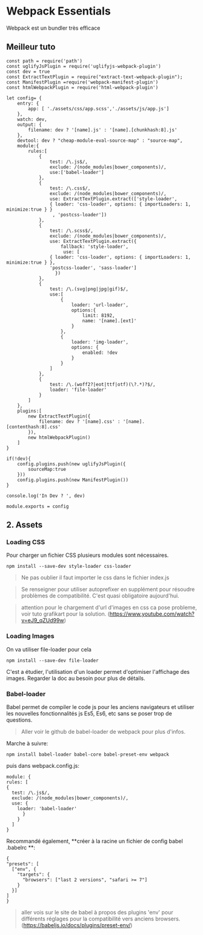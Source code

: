 # Webpack Essentials

Webpack est un bundler très efficace


## Meilleur tuto

    const path = require('path')
    const uglifyJsPlugin = require('uglifyjs-webpack-plugin')
    const dev = true
    const ExtractTextPlugin = require("extract-text-webpack-plugin");
    const ManifestPlugin =require('webpack-manifest-plugin')
    const htmlWebpackPlugin = require('html-webpack-plugin')

    let config= {
        entry: {
            app: [ './assets/css/app.scss','./assets/js/app.js']
        },
        watch: dev,
        output: {
            filename: dev ? '[name].js' : '[name].[chunkhash:8].js'
        },
        devtool: dev ? "cheap-module-eval-source-map" : "source-map",
        module:{
            rules:[
                {
                    test: /\.js$/,
                    exclude: /(node_modules|bower_components)/,
                    use:['babel-loader']
                },
                {
                    test: /\.css$/,
                    exclude: /(node_modules|bower_components)/,
                    use: ExtractTextPlugin.extract(['style-loader',
                    { loader: 'css-loader', options: { importLoaders: 1, minimize:true } }
                     , 'postcss-loader'])
                },
                {
                    test: /\.scss$/,
                    exclude: /(node_modules|bower_components)/,
                    use: ExtractTextPlugin.extract({
                        fallback: 'style-loader',
                         use: [
                    { loader: 'css-loader', options: { importLoaders: 1, minimize:true } },
                    'postcss-loader', 'sass-loader']
                      })
                },
                {
                    test: /\.(svg|png|jpg|gif)$/,
                    use:[
                        {
                            loader: 'url-loader',
                            options:{
                                limit: 8192,
                                name: '[name].[ext]'
                            }
                        },
                        {
                            loader: 'img-loader',
                            options: {
                                enabled: !dev
                            }
                        }
                    ]
                },
                {
                    test: /\.(woff2?|eot|ttf|otf)(\?.*)?$/,
                    loader: 'file-loader'
                }
            ]
        },
        plugins:[
            new ExtractTextPlugin({
                filename: dev ? '[name].css' : '[name].[contenthash:8].css'
            }),
            new htmlWebpackPlugin()
        ]
    }

    if(!dev){
        config.plugins.push(new uglifyJsPlugin({
            sourceMap:true
        }))
        config.plugins.push(new ManifestPlugin())
    }

    console.log('In Dev ? ', dev)

    module.exports = config

## 2. Assets

### Loading CSS
Pour charger un fichier CSS plusieurs modules sont nécessaires.

    npm install --save-dev style-loader css-loader

> Ne pas oublier il faut importer le css dans le fichier index.js



>Se renseigner pour utiliser autoprefixer en supplément pour résoudre problèmes de compatibilité. C'est quasi obligatoire aujourd'hui.

>attention pour le chargement d'url d'images en css ca pose probleme, voir tuto grafikart pour la solution.
(https://www.youtube.com/watch?v=eJ9_qZUd99w)

### Loading Images

On va utiliser file-loader pour cela

    npm install --save-dev file-loader

C'est a étudier, l'utilisation d'un loader permet d'optimiser l'affichage des images. Regarder la doc au besoin pour plus de détails.


### Babel-loader

Babel permet de compiler le code js pour les anciens navigateurs et utiliser les nouvelles fonctionnalités js Es5, Es6, etc sans se poser trop de questions.

>Aller voir le github de babel-loader de webpack pour plus d'infos.

Marche à suivre:

    npm install babel-loader babel-core babel-preset-env webpack

puis dans webpack.config.js:

    module: {
    rules: [
    {
      test: /\.js$/,
      exclude: /(node_modules|bower_components)/,
      use: {
        loader: 'babel-loader'
          }
        }
      ]
    }


Recommandé également, **créer à la racine un fichier de config babel .babelrc **:

    {
    "presets": [
      ["env", {
        "targets": {
          "browsers": ["last 2 versions", "safari >= 7"]
        }
      }]
    ]
    }

>aller vois sur le site de babel à propos des plugins 'env' pour différents réglages pour la compatibilité vers anciens browsers.
(https://babeljs.io/docs/plugins/preset-env/)
